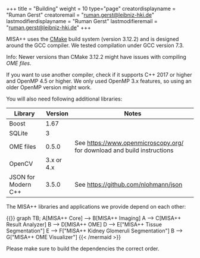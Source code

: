 +++
title = "Building"
weight = 10
type="page"
creatordisplayname = "Ruman Gerst"
creatoremail = "ruman.gerst@leibniz-hki.de"
lastmodifierdisplayname = "Ruman Gerst"
lastmodifieremail = "ruman.gerst@leibniz-hki.de"
+++

MISA++ uses the [CMake](https://cmake.org/) build system (version 3.12.2) and is designed around
the GCC compiler. We tested compilation under GCC version 7.3.

Info: Newer versions than CMake 3.12.2 might have issues with compiling *OME files*.

If you want to use another compiler, check if it supports C++ 2017 or higher and
OpenMP 4.5 or higher. We only used OpenMP 3.x features, so using an older OpenMP
version might work.

You will also need following additional libraries:

| Library             | Version    | Notes                                                                   |
| ------------------- | ---------- | ----------------------------------------------------------------------- |
| Boost               | 1.67       |                                                                         |
| SQLite              | 3          |                                                                         |
| OME files           | 0.5.0      | See https://www.openmicroscopy.org/ for download and build instructions |
| OpenCV              | 3.x or 4.x |                                                                         |
| JSON for Modern C++ | 3.5.0      | See https://github.com/nlohmann/json                                    |

The MISA++ libraries and applications we provide depend on each other:

{{<mermaid align="center">}}
graph TB;
A[MISA++ Core] --> B[MISA++ Imaging]
A --> C[MISA++ Result Analyzer]
B --> D[MISA++ OME]
D --> E["MISA++ Tissue Segmentation"]
E --> F["MISA++ Kidney Glomeruli Segmentation"]
B --> G["MISA++ OME Visualizer"]
{{< /mermaid >}}

Please make sure to build the dependencies the correct order.
